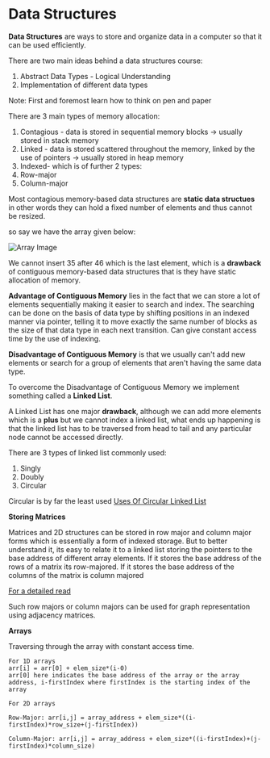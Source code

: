 # Data Structures

**Data Structures** are ways to store and organize data in a computer so that it can be used efficiently.

There are two main ideas behind a data structures course:

1) Abstract Data Types - Logical Understanding
2) Implementation of different data types

Note: First and foremost learn how to think on pen and paper

There are 3 main types of memory allocation:

1) Contagious - data is stored in sequential memory blocks -> usually stored in stack memory
2) Linked - data is stored scattered throughout the memory, linked by the use of pointers -> usually stored in heap memory
3) Indexed- which is of further 2 types:
  1) Row-major
  2) Column-major

Most contagious memory-based data structures are **static data structues** in other words they can hold a fixed number of elements and thus cannot be resized.

so say we have the array given below:

![Array Image](https://media.geeksforgeeks.org/wp-content/uploads/C-Arrays.jpg)

We cannot insert 35 after 46 which is the last element, which is a **drawback** of contiguous memory-based data structures that is they have static allocation of memory.

**Advantage of Contiguous Memory** lies in the fact that we can store a lot of elements sequentially making it easier to search and index. The searching can be done on the basis of 
data type by shifting positions in an indexed manner via pointer, telling it to move exactly the same number of blocks as the size of that data type in each next transition. Can give constant access time by the use of indexing.

**Disadvantage of Contiguous Memory** is that we usually can't add new elements or search for a group of elements that aren't having the same data type.

To overcome the Disadvantage of Contiguous Memory we implement something called a **Linked List**.

A Linked List has one major **drawback**, although we can add more elements which is a **plus** but we cannot index a linked list, what ends up happening
is that the linked list has to be traversed from head to tail and any particular node cannot be accessed directly.

There are 3 types of linked list commonly used:

1) Singly
2) Doubly
3) Circular

Circular is by far the least used [Uses Of Circular Linked List](https://www.geeksforgeeks.org/applications-advantages-and-disadvantages-of-circular-linked-list/#:~:text=Circular%20Linked%20Lists%20can%20be,such%20as%20a%20Fibonacci%20Heap.)


**Storing Matrices**

Matrices and 2D structures can be stored in row major and column major forms which is essentially a form of indexed storage. But to better understand it,
its easy to relate it to a linked list storing the pointers to the base address of different array elements. If it stores the base address of the rows of a matrix its row-majored.
If it stores the base address of the columns of the matrix is column majored

[For a detailed read](https://en.wikipedia.org/wiki/Row-_and_column-major_order)

Such row majors or column majors can be used for graph representation using adjacency matrices.

**Arrays**

Traversing through the array with constant access time. 

```
For 1D arrays
arr[i] = arr[0] + elem_size*(i-0)
arr[0] here indicates the base address of the array or the array address, i-firstIndex where firstIndex is the starting index of the array

For 2D arrays

Row-Major: arr[i,j] = array_address + elem_size*((i-firstIndex)*row_size+(j-firstIndex))

Column-Major: arr[i,j] = array_address + elem_size*((i-firstIndex)+(j-firstIndex)*column_size)
```


